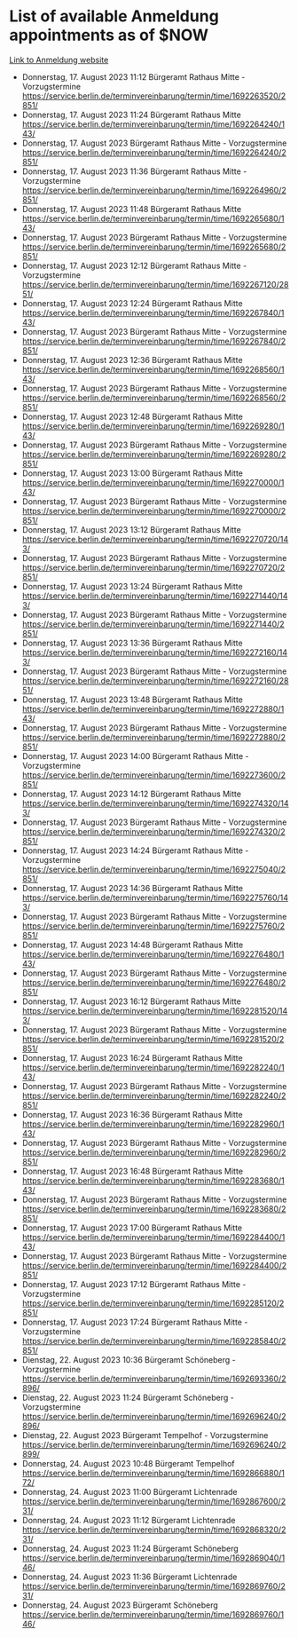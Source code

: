 # List of available Anmeldung appointments as of $NOW
[Link to Anmeldung website](https://service.berlin.de/terminvereinbarung/termin/tag.php?termin=1&anliegen[]=120686&dienstleisterlist=122210,122217,327316,122219,327312,122227,327314,122231,327346,122243,327348,122254,122252,329742,122260,329745,122262,329748,122271,327278,122273,327274,122277,327276,330436,122280,327294,122282,327290,122284,327292,122291,327270,122285,327266,122286,327264,122296,327268,150230,329760,122297,327286,122294,327284,122312,329763,122314,329775,122304,327330,122311,327334,122309,327332,317869,122281,327352,122279,329772,122283,122276,327324,122274,327326,122267,329766,122246,327318,122251,327320,122257,327322,122208,327298,122226,327300&herkunft=http%3A%2F%2Fservice.berlin.de%2Fdienstleistung%2F120686%2F)
- Donnerstag, 17. August 2023 11:12 Bürgeramt Rathaus Mitte - Vorzugstermine https://service.berlin.de/terminvereinbarung/termin/time/1692263520/2851/
- Donnerstag, 17. August 2023 11:24 Bürgeramt Rathaus Mitte https://service.berlin.de/terminvereinbarung/termin/time/1692264240/143/
- Donnerstag, 17. August 2023  Bürgeramt Rathaus Mitte - Vorzugstermine https://service.berlin.de/terminvereinbarung/termin/time/1692264240/2851/
- Donnerstag, 17. August 2023 11:36 Bürgeramt Rathaus Mitte - Vorzugstermine https://service.berlin.de/terminvereinbarung/termin/time/1692264960/2851/
- Donnerstag, 17. August 2023 11:48 Bürgeramt Rathaus Mitte https://service.berlin.de/terminvereinbarung/termin/time/1692265680/143/
- Donnerstag, 17. August 2023  Bürgeramt Rathaus Mitte - Vorzugstermine https://service.berlin.de/terminvereinbarung/termin/time/1692265680/2851/
- Donnerstag, 17. August 2023 12:12 Bürgeramt Rathaus Mitte - Vorzugstermine https://service.berlin.de/terminvereinbarung/termin/time/1692267120/2851/
- Donnerstag, 17. August 2023 12:24 Bürgeramt Rathaus Mitte https://service.berlin.de/terminvereinbarung/termin/time/1692267840/143/
- Donnerstag, 17. August 2023  Bürgeramt Rathaus Mitte - Vorzugstermine https://service.berlin.de/terminvereinbarung/termin/time/1692267840/2851/
- Donnerstag, 17. August 2023 12:36 Bürgeramt Rathaus Mitte https://service.berlin.de/terminvereinbarung/termin/time/1692268560/143/
- Donnerstag, 17. August 2023  Bürgeramt Rathaus Mitte - Vorzugstermine https://service.berlin.de/terminvereinbarung/termin/time/1692268560/2851/
- Donnerstag, 17. August 2023 12:48 Bürgeramt Rathaus Mitte https://service.berlin.de/terminvereinbarung/termin/time/1692269280/143/
- Donnerstag, 17. August 2023  Bürgeramt Rathaus Mitte - Vorzugstermine https://service.berlin.de/terminvereinbarung/termin/time/1692269280/2851/
- Donnerstag, 17. August 2023 13:00 Bürgeramt Rathaus Mitte https://service.berlin.de/terminvereinbarung/termin/time/1692270000/143/
- Donnerstag, 17. August 2023  Bürgeramt Rathaus Mitte - Vorzugstermine https://service.berlin.de/terminvereinbarung/termin/time/1692270000/2851/
- Donnerstag, 17. August 2023 13:12 Bürgeramt Rathaus Mitte https://service.berlin.de/terminvereinbarung/termin/time/1692270720/143/
- Donnerstag, 17. August 2023  Bürgeramt Rathaus Mitte - Vorzugstermine https://service.berlin.de/terminvereinbarung/termin/time/1692270720/2851/
- Donnerstag, 17. August 2023 13:24 Bürgeramt Rathaus Mitte https://service.berlin.de/terminvereinbarung/termin/time/1692271440/143/
- Donnerstag, 17. August 2023  Bürgeramt Rathaus Mitte - Vorzugstermine https://service.berlin.de/terminvereinbarung/termin/time/1692271440/2851/
- Donnerstag, 17. August 2023 13:36 Bürgeramt Rathaus Mitte https://service.berlin.de/terminvereinbarung/termin/time/1692272160/143/
- Donnerstag, 17. August 2023  Bürgeramt Rathaus Mitte - Vorzugstermine https://service.berlin.de/terminvereinbarung/termin/time/1692272160/2851/
- Donnerstag, 17. August 2023 13:48 Bürgeramt Rathaus Mitte https://service.berlin.de/terminvereinbarung/termin/time/1692272880/143/
- Donnerstag, 17. August 2023  Bürgeramt Rathaus Mitte - Vorzugstermine https://service.berlin.de/terminvereinbarung/termin/time/1692272880/2851/
- Donnerstag, 17. August 2023 14:00 Bürgeramt Rathaus Mitte - Vorzugstermine https://service.berlin.de/terminvereinbarung/termin/time/1692273600/2851/
- Donnerstag, 17. August 2023 14:12 Bürgeramt Rathaus Mitte https://service.berlin.de/terminvereinbarung/termin/time/1692274320/143/
- Donnerstag, 17. August 2023  Bürgeramt Rathaus Mitte - Vorzugstermine https://service.berlin.de/terminvereinbarung/termin/time/1692274320/2851/
- Donnerstag, 17. August 2023 14:24 Bürgeramt Rathaus Mitte - Vorzugstermine https://service.berlin.de/terminvereinbarung/termin/time/1692275040/2851/
- Donnerstag, 17. August 2023 14:36 Bürgeramt Rathaus Mitte https://service.berlin.de/terminvereinbarung/termin/time/1692275760/143/
- Donnerstag, 17. August 2023  Bürgeramt Rathaus Mitte - Vorzugstermine https://service.berlin.de/terminvereinbarung/termin/time/1692275760/2851/
- Donnerstag, 17. August 2023 14:48 Bürgeramt Rathaus Mitte https://service.berlin.de/terminvereinbarung/termin/time/1692276480/143/
- Donnerstag, 17. August 2023  Bürgeramt Rathaus Mitte - Vorzugstermine https://service.berlin.de/terminvereinbarung/termin/time/1692276480/2851/
- Donnerstag, 17. August 2023 16:12 Bürgeramt Rathaus Mitte https://service.berlin.de/terminvereinbarung/termin/time/1692281520/143/
- Donnerstag, 17. August 2023  Bürgeramt Rathaus Mitte - Vorzugstermine https://service.berlin.de/terminvereinbarung/termin/time/1692281520/2851/
- Donnerstag, 17. August 2023 16:24 Bürgeramt Rathaus Mitte https://service.berlin.de/terminvereinbarung/termin/time/1692282240/143/
- Donnerstag, 17. August 2023  Bürgeramt Rathaus Mitte - Vorzugstermine https://service.berlin.de/terminvereinbarung/termin/time/1692282240/2851/
- Donnerstag, 17. August 2023 16:36 Bürgeramt Rathaus Mitte https://service.berlin.de/terminvereinbarung/termin/time/1692282960/143/
- Donnerstag, 17. August 2023  Bürgeramt Rathaus Mitte - Vorzugstermine https://service.berlin.de/terminvereinbarung/termin/time/1692282960/2851/
- Donnerstag, 17. August 2023 16:48 Bürgeramt Rathaus Mitte https://service.berlin.de/terminvereinbarung/termin/time/1692283680/143/
- Donnerstag, 17. August 2023  Bürgeramt Rathaus Mitte - Vorzugstermine https://service.berlin.de/terminvereinbarung/termin/time/1692283680/2851/
- Donnerstag, 17. August 2023 17:00 Bürgeramt Rathaus Mitte https://service.berlin.de/terminvereinbarung/termin/time/1692284400/143/
- Donnerstag, 17. August 2023  Bürgeramt Rathaus Mitte - Vorzugstermine https://service.berlin.de/terminvereinbarung/termin/time/1692284400/2851/
- Donnerstag, 17. August 2023 17:12 Bürgeramt Rathaus Mitte - Vorzugstermine https://service.berlin.de/terminvereinbarung/termin/time/1692285120/2851/
- Donnerstag, 17. August 2023 17:24 Bürgeramt Rathaus Mitte - Vorzugstermine https://service.berlin.de/terminvereinbarung/termin/time/1692285840/2851/
- Dienstag, 22. August 2023 10:36 Bürgeramt Schöneberg - Vorzugstermine https://service.berlin.de/terminvereinbarung/termin/time/1692693360/2896/
- Dienstag, 22. August 2023 11:24 Bürgeramt Schöneberg - Vorzugstermine https://service.berlin.de/terminvereinbarung/termin/time/1692696240/2896/
- Dienstag, 22. August 2023  Bürgeramt Tempelhof - Vorzugstermine https://service.berlin.de/terminvereinbarung/termin/time/1692696240/2899/
- Donnerstag, 24. August 2023 10:48 Bürgeramt Tempelhof https://service.berlin.de/terminvereinbarung/termin/time/1692866880/172/
- Donnerstag, 24. August 2023 11:00 Bürgeramt Lichtenrade https://service.berlin.de/terminvereinbarung/termin/time/1692867600/231/
- Donnerstag, 24. August 2023 11:12 Bürgeramt Lichtenrade https://service.berlin.de/terminvereinbarung/termin/time/1692868320/231/
- Donnerstag, 24. August 2023 11:24 Bürgeramt Schöneberg https://service.berlin.de/terminvereinbarung/termin/time/1692869040/146/
- Donnerstag, 24. August 2023 11:36 Bürgeramt Lichtenrade https://service.berlin.de/terminvereinbarung/termin/time/1692869760/231/
- Donnerstag, 24. August 2023  Bürgeramt Schöneberg https://service.berlin.de/terminvereinbarung/termin/time/1692869760/146/
